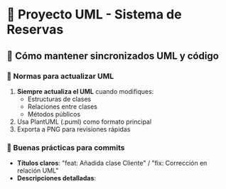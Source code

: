 # 🚀 Proyecto UML - Sistema de Reservas

## 🔄 Cómo mantener sincronizados UML y código

### 📜 Normas para actualizar UML
1. **Siempre actualiza el UML** cuando modifiques:
   - Estructuras de clases
   - Relaciones entre clases
   - Métodos públicos
2. Usa PlantUML (.puml) como formato principal
3. Exporta a PNG para revisiones rápidas

### 💾 Buenas prácticas para commits
- **Títulos claros**: "feat: Añadida clase Cliente" / "fix: Corrección en relación UML"
- **Descripciones detalladas**:
